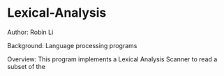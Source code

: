 Lexical-Analysis
================
Author: Robin Li

Background:
Language processing programs 

Overview:
This program implements a Lexical Analysis Scanner to read a subset of the
